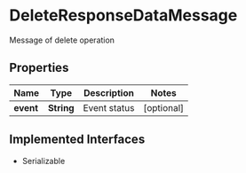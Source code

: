 

# DeleteResponseDataMessage

Message of delete operation

## Properties

Name | Type | Description | Notes
------------ | ------------- | ------------- | -------------
**event** | **String** | Event status |  [optional]


## Implemented Interfaces

* Serializable


